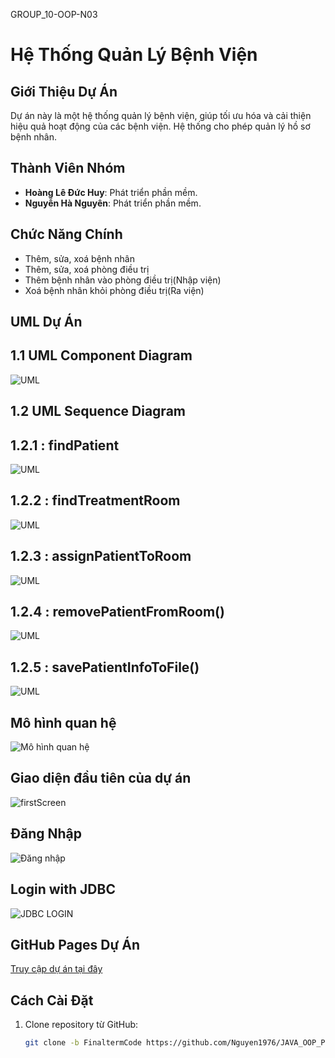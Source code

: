 GROUP_10-OOP-N03 
# Hệ Thống Quản Lý Bệnh Viện

## Giới Thiệu Dự Án
Dự án này là một hệ thống quản lý bệnh viện, giúp tối ưu hóa và cải thiện hiệu quả hoạt động của các bệnh viện. Hệ thống cho phép quản lý hồ sơ bệnh nhân.
## Thành Viên Nhóm
- **Hoàng Lê Đức Huy**: Phát triển phần mềm.
- **Nguyễn Hà Nguyên**: Phát triển phần mềm.

## Chức Năng Chính
- Thêm, sửa, xoá bệnh nhân
- Thêm, sửa, xoá phòng điều trị
- Thêm bệnh nhân vào phòng điều trị(Nhập viện)
- Xoá bệnh nhân khỏi phòng điều trị(Ra viện)

## UML Dự Án

## 1.1 UML Component Diagram

![UML](./img/UML.png)

## 1.2 UML Sequence Diagram

## 1.2.1 : findPatient

![UML](./img/sequence1.png)

## 1.2.2 : findTreatmentRoom

![UML](./img/sequence2.png)

## 1.2.3 : assignPatientToRoom

![UML](./img/sequence3.png)

## 1.2.4 : removePatientFromRoom()

![UML](./img/sequence4.png)

## 1.2.5 : savePatientInfoToFile()
![UML](./img/sequence5.png)

## Mô hình quan hệ
![Mô hình quan hệ](./img/db.png)



## Giao diện đầu tiên của dự án
![firstScreen](./img/firstScreen.png)

## Đăng Nhập
![Đăng nhập](./img/logintxt.png)

## Login with JDBC
![JDBC LOGIN](./img/LoginSQL.png)

## GitHub Pages Dự Án
[Truy cập dự án tại đây](https://nguyen1976.github.io/JAVA_OOP_PKA_Nhom_10/)




## Cách Cài Đặt
1. Clone repository từ GitHub:
   ```bash
   git clone -b FinaltermCode https://github.com/Nguyen1976/JAVA_OOP_PKA_Nhom_10.git
   
